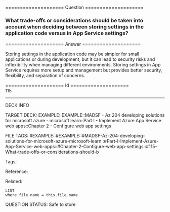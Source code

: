 ==================== Question ====================  

### What trade-offs or considerations should be taken into account when deciding between storing settings in the application code versus in App Service settings?  

==================== Answer ====================  

Storing settings in the application code may be simpler for small applications or during development, but it can lead to security risks and inflexibility when managing different environments. Storing settings in App Service requires more setup and management but provides better security, flexibility, and separation of concerns.

==================== Id ====================  
115

---

DECK INFO

TARGET DECK: EXAMPLE::EXAMPLE::MADSF - Az 204 developing solutions for microsoft azure - microsoft learn::Part I - Implement Azure App Service web apps::Chapter 2 - Configure web app settings

FILE TAGS: #EXAMPLE::#EXAMPLE::#MADSF-Az-204-developing-solutions-for-microsoft-azure-microsoft-learn::#Part-I-Implement-Azure-App-Service-web-apps::#Chapter-2-Configure-web-app-settings::#115-What-trade-offs-or-considerations-should-b

Tags:

Reference:

Related:

```dataview
LIST
where file.name = this.file.name
```
QUESTION STATUS: Safe to store
